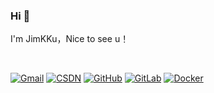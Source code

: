 ### Hi 👋

I'm JimKKu，Nice to see u！

<br>

[![Gmail](https://img.shields.io/badge/Gmail-EA4335?logo=gmail&logoColor=white)](mailto:JimKKu132@Gamil.com)
[![CSDN](https://img.shields.io/badge/CSDN-FF4F4F?logo=c&logoColor=white)](https://blog.csdn.net/Hsk_03)
[![GitHub](https://img.shields.io/badge/GitHub-181717?logo=github&logoColor=white)](https://github.com/JimKKu)
[![GitLab](https://img.shields.io/badge/GitLab-FCA121?logo=gitlab&logoColor=white)](http://git.jhub.pro)
[![Docker](https://img.shields.io/badge/Docker-2496ED?logo=docker&logoColor=white)](https://hub.docker.com/u/jimkku)

<!--
**Jimecc/Jimecc** is a ✨ _special_ ✨ repository because its `README.md` (this file) appears on your GitHub profile.

Here are some ideas to get you started:

- 🔭 I’m currently working on ...
- 🌱 I’m currently learning ...
- 👯 I’m looking to collaborate on ...
- 🤔 I’m looking for help with ...
- 💬 Ask me about ...
- 📫 How to reach me: ...
- 😄 Pronouns: ...
- ⚡ Fun fact: ...
-->
